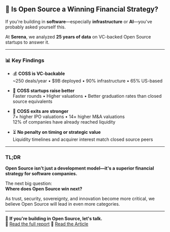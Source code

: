 ## 🧠 Is Open Source a Winning Financial Strategy?

If you're building in **software**—especially **infrastructure** or **AI**—you've probably asked yourself this.

At **Serena**, we analyzed **25 years of data** on VC-backed Open Source startups to answer it.

---

### 📊 Key Findings

- 💰 **COSS is VC-backable**  
  ~250 deals/year • $9B deployed • 90% infrastructure • 65% US-based  

- 🚀 **COSS startups raise better**  
  Faster rounds • Higher valuations • Better graduation rates than closed source equivalents  

- 🏁 **COSS exits are stronger**  
  7× higher IPO valuations • 14× higher M&A valuations  
  12% of companies have already reached liquidity  

- ⏳ **No penalty on timing or strategic value**  
  Liquidity timelines and acquirer interest match closed source peers  

---

### TL;DR

**Open Source isn’t just a development model—it's a superior financial strategy for software companies.**

The next big question:  
**Where does Open Source win next?**

As trust, security, sovereignty, and innovation become more critical, we believe Open Source will lead in even more categories.

---

🚀 **If you're building in Open Source, let's talk.**  
📄 [Read the full report](https://cossreport.com/)
📄 [Read the Article](https://blog.serenacapital.com/the-open-source-payoff-5e835c54c0f1)
